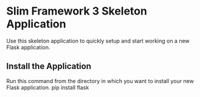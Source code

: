 # Slim Framework 3 Skeleton Application

Use this skeleton application to quickly setup and start working on a new Flask application.

## Install the Application

Run this command from the directory in which you want to install your new Flask application.
pip install flask
